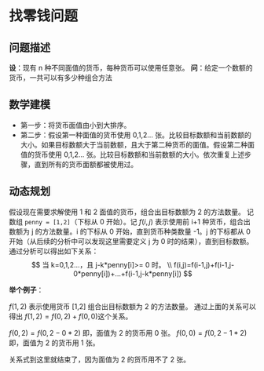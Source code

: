 # 找零钱问题

## 问题描述

**设**：现有 n 种不同面值的货币，每种货币可以使用任意张。
**问**：给定一个数额的货币，一共可以有多少种组合方法

## 数学建模

- 第一步：将货币面值由小到大排序。
- 第二步：假设第一种面值的货币使用 0,1,2... 张。比较目标数额和当前数额的大小。如果目标数额大于当前数额，且大于第二种货币的面值。假设第二种面值的货币使用 0,1,2... 张。比较目标数额和当前数额的大小。依次重复上述步骤，直到所有的货币面额都被使用过。

## 动态规划

假设现在需要求解使用 1 和 2 面值的货币，组合出目标数额为 2 的方法数量。
记数组 `penny = [1,2]`（下标从 0 开始）。记 $f(i,j)$ 表示使用前 i+1 种货币，组合出数额为 j 的方法数量。i 的下标从 0 开始，直到货币种类数量 -1。j 的下标都从 0 开始（从后续的分析中可以发现这里需要定义 j 为 0 时的结果），直到目标数额。通过分析可以得出如下关系：
$$
当 k=0,1,2...，且 j-k*penny[i]>= 0 时。 \\
  f(i,j)=f(i-1,j)+f(i-1,j-0*penny[i])+...+f(i-1,j-k*penny[i])
$$

**举个例子**：

$f(1,2)$ 表示使用货币 [1,2] 组合出目标数额为 2 的方法数量。
通过上面的关系可以得出 $f(1,2) = f(0,2) + f(0,0)​$ 这个关系。

$f(0,2) = f(0,2-0*2)$ 即，面值为 2 的货币用 0 张。
$f(0,0) = f(0,2-1*2)$ 即，面值为 2 的货币用 1 张。

关系式到这里就结束了，因为面值为 2 的货币用不了 2 张。